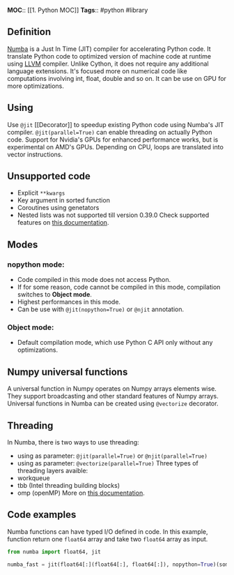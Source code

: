 **MOC**:: [[1. Python MOC]]
**Tags**:: #python #library
## Definition
[Numba](https://numba.pydata.org) is a Just In Time (JIT) compiler for accelerating Python code. It translate Python code to optimized version of machine code at runtime using [LLVM](https://llvm.org) compiler. Unlike Cython, it does not require any additional language extensions. It's focused more on numerical code like computations involving int, float, double and so on. It can be use on GPU for more optimizations.
## Using
Use `@jit` [[Decorator]] to speedup existing Python code using Numba's JIT compiler. `@jit(parallel=True)` can enable threading on actually Python code. Support for Nvidia's GPUs for enhanced performance works, but is experimental on AMD's GPUs. Depending on CPU, loops are translated into vector instructions.
## Unsupported code
- Explicit `**kwargs`
- Key argument in sorted function
- Coroutines using genetators
- Nested lists was not supported till version 0.39.0
Check supported features on [this documentation](https://numba.pydata.org/numba-doc/dev/reference/numpysupported.html).
## Modes
### nopython mode:
- Code compiled in this mode does not access Python.
- If for some reason, code cannot be compiled in this mode, compilation switches to **Object mode**.
- Highest performances in this mode.
- Can be use with `@jit(nopython=True)` or `@njit` annotation.
### Object mode:
- Default compilation mode, which use Python C API only without any optimizations.
## Numpy universal functions
A universal function in Numpy operates on Numpy arrays elements wise. They support broadcasting and other standard features of Numpy arrays. Universal functions in Numba can be created using `@vectorize` decorator.
## Threading
In Numba, there is two ways to use threading:
- using as parameter: `@jit(parallel=True)` or `@njit(parallel=True)`
- using as parameter: `@vectorize(parallel=True)`
Three types of threading layers avaible:
- workqueue
- tbb (Intel threading building blocks)
- omp (openMP)
More on [this documentation](https://numba.pydata.org/numba-doc/latest/user/threading-layer.html).
## Code examples
Numba functions can have typed I/O defined in code. In this example, function return one `float64` array and take two `float64` array as input.
```python
from numba import float64, jit

numba_fast = jit(float64[:](float64[:], float64[:]), nopython=True)(some_function)
```
